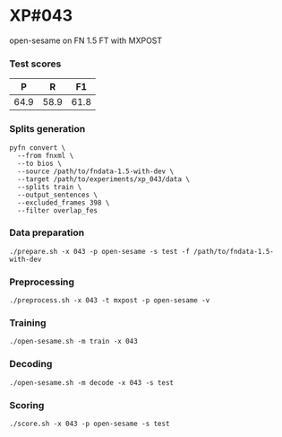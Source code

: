 # XP\#043

open-sesame on FN 1.5 FT with MXPOST

### Test scores
| P | R | F1 |
| --- | --- | --- |
| 64.9 | 58.9 | 61.8 |


### Splits generation
```
pyfn convert \
  --from fnxml \
  --to bios \
  --source /path/to/fndata-1.5-with-dev \
  --target /path/to/experiments/xp_043/data \
  --splits train \
  --output_sentences \
  --excluded_frames 398 \
  --filter overlap_fes
```

### Data preparation
```
./prepare.sh -x 043 -p open-sesame -s test -f /path/to/fndata-1.5-with-dev
```

### Preprocessing
```
./preprocess.sh -x 043 -t mxpost -p open-sesame -v
```

### Training
```
./open-sesame.sh -m train -x 043
```

### Decoding
```
./open-sesame.sh -m decode -x 043 -s test
```

### Scoring
```
./score.sh -x 043 -p open-sesame -s test
```
